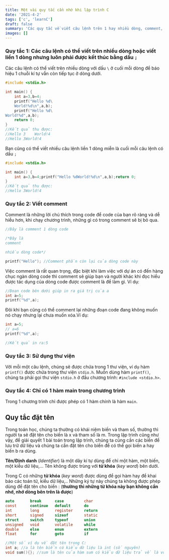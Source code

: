 ```yaml
---
title: Một vài quy tắc cần nhớ khi lập trình C
date: '2021-4-2'
tags: ['c', 'learnC']
draft: false
summary: 'Các quy tắc về viết câu lệnh trên 1 hay nhiều dòng, comment, thư viện, hàm'
images: []
---
```


### Quy tắc 1: Các câu lệnh có thể viết trên nhiều dòng hoặc viết liền 1 dòng nhưng luôn phải được kết thúc bằng dấu `;`

Các câu lệnh có thể viết trên nhiều dòng với dấu `\` ở cuối mỗi dòng để báo hiệu 1 chuỗi kí tự vẫn còn tiếp tục ở dòng dưới.

```c
#include <stdio.h>

int main() {
    int a=3,b=4;
    printf("Hello %d\
    World!%d\n",a,b);
    printf("Hello %d\
World!%d",a,b);
    return 0;
}
//Kết quả thu được:
//Hello 3    World!4
//Hello 3World!4
```

Bạn cũng có thể viết nhiều câu lệnh liền 1 dòng miễn là cuối mỗi câu lệnh có dấu `;`

```c
#include <stdio.h>

int main() {
    int a=3,b=4;printf("Hello %dWorld!%d\n",a,b);return 0;
}
//Kết quả thu được:
//Hello 3World!4
```

### Quy tắc 2: Viết comment

Comment là những lời chú thích trong code để code của bạn rõ ràng và dễ hiểu hơn, khi chạy chương trình, những gì có trong comment sẽ bị bỏ qua.

```c
//Đây là comment 1 dòng code

/*Đây là
comment

nhiều dòng code*/

printf("Hello"); //Comment phần còn lại của dòng code này
```

Việc comment là rất quan trọng, đặc biệt khi làm việc với dự án có đến hàng chục ngàn dòng code thì comment sẽ giúp bạn và người khác khi đọc hiểu được tác dụng của dòng code được comment là để làm gì. Ví dụ:

```c
//Đoạn code bên dưới giúp in ra giá trị của a
int a=5;
printf("%d",a);
```

Đôi khi bạn cũng có thể comment lại những đoạn code đang không muốn nó chạy nhưng lại chưa muốn xóa.Ví dụ:

```c
int a=5;
// a=6
printf("%d",a);

//Kết quả in ra:5
```

### Quy tắc 3: Sử dụng thư viện

Với mỗi một câu lệnh, chúng sẽ được chứa trong 1 thư viện, ví dụ hàm `printf()` được chứa trong thư viện `stdio.h`. Muốn dùng hàm `printf()`, chúng ta phải gọi thư viện `stdio.h` ở đầu chương trình: `#include <stdio.h>`.

### Quy tắc 4: Chỉ có 1 hàm main trong chương trình

Trong 1 chương trình chỉ được phép có 1 hàm chính là hàm `main`.

## Quy tắc đặt tên

Trong toán học, chúng ta thường có khái niệm biến và tham số, thường thì người ta sẽ đặt tên cho biến là x và tham số là m.
Trong lập trình cũng như vậy, để giải quyết 1 bài toán trong lập trình, chúng ta cũng cần các biến để lưu trữ dữ liệu và chúng ta cần đặt tên cho biến để có thể gọi biến a hay biến b ra dùng.

**Tên/Định danh** (_Identifier_) là một dãy kí tự dùng để chỉ một hàm, một biến, một kiểu dữ liệu,... Tên không được trùng với **từ khóa** (_key word_) bên dưới.

Trong C có những **từ khóa** (_key word_) được dùng để gọi hàm hay để khai báo các toán tử, kiểu dữ liệu,.. Những ký tự này chúng ta không được phép dùng để đặt tên cho biến :
(**thường thì những từ khóa này bạn không cần nhớ, nhớ dòng bên trên là được**)

```c
auto       break      case         char
const      continue   default      do
int        long       register     return
short      signed     sizeof       static
struct     switch     typeof       union
unsigned   void       volatile     while
double     else       enum         extern
float      for        goto         if
```

```C
//Một số ví dụ về đặt tên trong C:
int a; //a là tên biến có kiểu dữ liệu là int (số nguyên)
void sum(){}; //sum là tên của hàm sum có kiểu dữ liệu trả về là void
```
